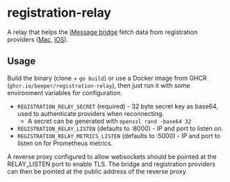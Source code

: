 # registration-relay
A relay that helps the [iMessage bridge] fetch data from registration providers ([Mac], [iOS]).

[iMessage bridge]: https://github.com/beeper/imessage
[Mac]: https://github.com/beeper/mac-registration-provider
[iOS]: https://github.com/beeper/phone-registration-provider

## Usage
Build the binary (clone + `go build`) or use a Docker image from GHCR (`ghcr.io/beeper/registration-relay`),
then just run it with some environment variables for configuration.

* `REGISTRATION_RELAY_SECRET` (required) - 32 byte secret key as base64, used to authenticate providers when reconnecting.
    * A secret can be generated with `openssl rand -base64 32`
* `REGISTRATION_RELAY_LISTEN` (defaults to :8000) - IP and port to listen on.
* `REGISTRATION_RELAY_METRICS_LISTEN` (defaults to :5000) - IP and port to listen on for Prometheus metrics.

A reverse proxy configured to allow websockets should be pointed at the RELAY_LISTEN port to enable TLS.
The bridge and registration providers can then be pointed at the public address of the reverse proxy.
